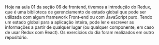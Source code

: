 Hoje na aula 01 da seção 06 de frontend, tivemos a introdução do Redux, que é uma biblioteca de gerenciamento de estado global que pode ser utilizada com algum framework Front-end ou com JavaScript puro. Tendo um estado global para a aplicação inteira, pode ler e escrever as informações a partir de qualquer lugar (ou qualquer componente, em caso de usar Redux com React).
Os exercícios do dia foram realizados em outro repositório.